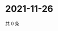 # 2021-11-26

共 0 条

<!-- BEGIN WEIBO -->
<!-- 最后更新时间 Fri Nov 26 2021 13:10:25 GMT+0800 (China Standard Time) -->

<!-- END WEIBO -->
